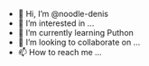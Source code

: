 - 👋 Hi, I’m @noodle-denis
- 👀 I’m interested in ...
- 🌱 I’m currently learning Puthon
- 💞️ I’m looking to collaborate on ...
- 📫 How to reach me ...

<!---
noodle-denis/noodle-denis is a ✨ special ✨ repository because its `README.md` (this file) appears on your GitHub profile.
You can click the Preview link to take a look at your changes.
--->
